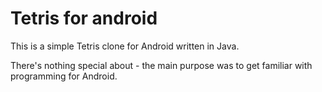 # Tetris for android

This is a simple Tetris clone for Android written in Java. 

There's nothing special about - the main purpose was to get familiar
with programming for Android.


